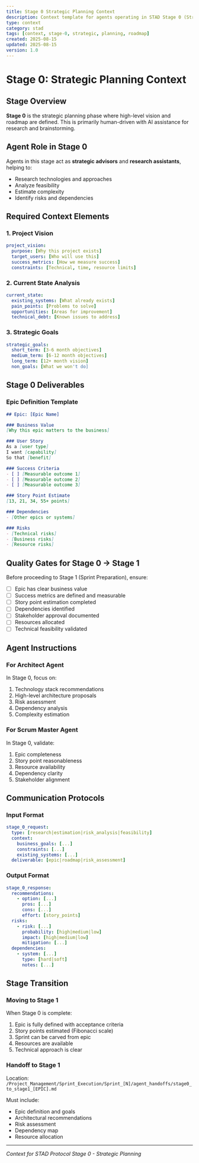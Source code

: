 ```yaml
---
title: Stage 0 Strategic Planning Context
description: Context template for agents operating in STAD Stage 0 (Strategic Planning)
type: context
category: stad
tags: [context, stage-0, strategic, planning, roadmap]
created: 2025-08-15
updated: 2025-08-15
version: 1.0
---
```


# Stage 0: Strategic Planning Context

## Stage Overview
**Stage 0** is the strategic planning phase where high-level vision and roadmap are defined. This is primarily human-driven with AI assistance for research and brainstorming.

## Agent Role in Stage 0
Agents in this stage act as **strategic advisors** and **research assistants**, helping to:
- Research technologies and approaches
- Analyze feasibility
- Estimate complexity
- Identify risks and dependencies

## Required Context Elements

### 1. Project Vision
```yaml
project_vision:
  purpose: [Why this project exists]
  target_users: [Who will use this]
  success_metrics: [How we measure success]
  constraints: [Technical, time, resource limits]
```

### 2. Current State Analysis
```yaml
current_state:
  existing_systems: [What already exists]
  pain_points: [Problems to solve]
  opportunities: [Areas for improvement]
  technical_debt: [Known issues to address]
```

### 3. Strategic Goals
```yaml
strategic_goals:
  short_term: [3-6 month objectives]
  medium_term: [6-12 month objectives]
  long_term: [12+ month vision]
  non_goals: [What we won't do]
```

## Stage 0 Deliverables

### Epic Definition Template
```markdown
## Epic: [Epic Name]

### Business Value
[Why this epic matters to the business]

### User Story
As a [user type]
I want [capability]
So that [benefit]

### Success Criteria
- [ ] [Measurable outcome 1]
- [ ] [Measurable outcome 2]
- [ ] [Measurable outcome 3]

### Story Point Estimate
[13, 21, 34, 55+ points]

### Dependencies
- [Other epics or systems]

### Risks
- [Technical risks]
- [Business risks]
- [Resource risks]
```

## Quality Gates for Stage 0 → Stage 1

Before proceeding to Stage 1 (Sprint Preparation), ensure:
- [ ] Epic has clear business value
- [ ] Success metrics are defined and measurable
- [ ] Story point estimation completed
- [ ] Dependencies identified
- [ ] Stakeholder approval documented
- [ ] Resources allocated
- [ ] Technical feasibility validated

## Agent Instructions

### For Architect Agent
In Stage 0, focus on:
1. Technology stack recommendations
2. High-level architecture proposals
3. Risk assessment
4. Dependency analysis
5. Complexity estimation

### For Scrum Master Agent
In Stage 0, validate:
1. Epic completeness
2. Story point reasonableness
3. Resource availability
4. Dependency clarity
5. Stakeholder alignment

## Communication Protocols

### Input Format
```yaml
stage_0_request:
  type: [research|estimation|risk_analysis|feasibility]
  context:
    business_goals: [...]
    constraints: [...]
    existing_systems: [...]
  deliverable: [epic|roadmap|risk_assessment]
```

### Output Format
```yaml
stage_0_response:
  recommendations:
    - option: [...]
      pros: [...]
      cons: [...]
      effort: [story_points]
  risks:
    - risk: [...]
      probability: [high|medium|low]
      impact: [high|medium|low]
      mitigation: [...]
  dependencies:
    - system: [...]
      type: [hard|soft]
      notes: [...]
```

## Stage Transition

### Moving to Stage 1
When Stage 0 is complete:
1. Epic is fully defined with acceptance criteria
2. Story points estimated (Fibonacci scale)
3. Sprint can be carved from epic
4. Resources are available
5. Technical approach is clear

### Handoff to Stage 1
Location: `/Project_Management/Sprint_Execution/Sprint_[N]/agent_handoffs/stage0_to_stage1_[EPIC].md`

Must include:
- Epic definition and goals
- Architectural recommendations
- Risk assessment
- Dependency map
- Resource allocation

---

*Context for STAD Protocol Stage 0 - Strategic Planning*